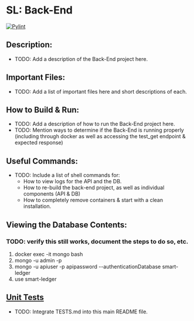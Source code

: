 # SL: Back-End

[![Pylint](https://github.com/CS401-Team-Project/Back-End/actions/workflows/pylint.yml/badge.svg)](https://github.com/CS401-Team-Project/Back-End/actions/workflows/pylint.yml)

## Description:
- TODO: Add a description of the Back-End project here.

## Important Files:
- TODO: Add a list of important files here and short descriptions of each.

## How to Build & Run:
- TODO: Add a description of how to run the Back-End project here.
- TODO: Mention ways to determine if the Back-End is running properly (including through docker as well as accessing the test_get endpoint & expected response)

## Useful Commands:
- TODO: Include a list of shell commands for:
  - How to view logs for the API and the DB.
  - How to re-build the back-end project, as well as individual components (API & DB)
  - How to completely remove containers & start with a clean installation.
  
## Viewing the Database Contents:
### TODO: verify this still works, document the steps to do so, etc.
1. docker exec -it mongo bash
2. mongo -u admin -p 
3. mongo -u apiuser -p apipassword --authenticationDatabase smart-ledger
4. use smart-ledger

## [Unit Tests](./TESTS.md)
- TODO: Integrate TESTS.md into this main README file.
